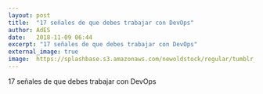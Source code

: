 ```yaml
---
layout: post
title:  "17 señales de que debes trabajar con DevOps"
author: AdES
date:   2018-11-09 06:44
excerpt: "17 señales de que debes trabajar con DevOps"
external_image: true
image:  https://splashbase.s3.amazonaws.com/newoldstock/regular/tumblr_nmhxhfDoSQ1sfie3io1_1280.jpg
---
```

17 señales de que debes trabajar con DevOps